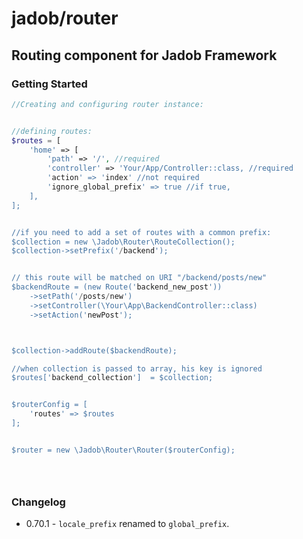 # jadob/router

## Routing component for Jadob Framework


### Getting Started


```php
//Creating and configuring router instance:


//defining routes:
$routes = [
    'home' => [
        'path' => '/', //required
        'controller' => 'Your/App/Controller::class, //required
        'action' => 'index' //not required
        'ignore_global_prefix' => true //if true, 
    ],
];


//if you need to add a set of routes with a common prefix:
$collection = new \Jadob\Router\RouteCollection();
$collection->setPrefix('/backend');


// this route will be matched on URI "/backend/posts/new"
$backendRoute = (new Route('backend_new_post'))
    ->setPath('/posts/new')
    ->setController(\Your\App\BackendController::class)
    ->setAction('newPost');



$collection->addRoute($backendRoute);

//when collection is passed to array, his key is ignored
$routes['backend_collection']  = $collection;


$routerConfig = [
    'routes' => $routes
];


$router = new \Jadob\Router\Router($routerConfig);





````





### Changelog

- 0.70.1 - ``locale_prefix`` renamed to ``global_prefix``.